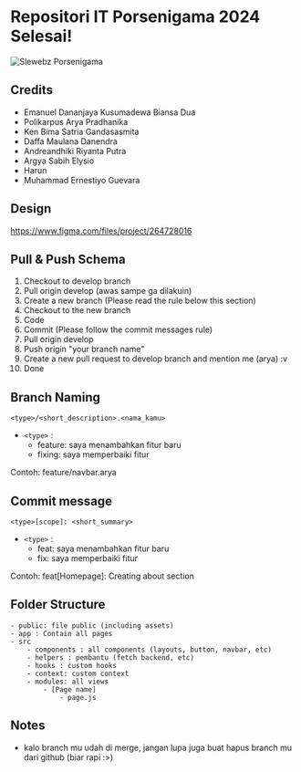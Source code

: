 # Repositori IT Porsenigama 2024 Selesai!

![Slewebz Porsenigama](slewebz.jpeg "Slewebz Porsenigama")

## Credits

- Emanuel Dananjaya Kusumadewa Biansa Dua
- Polikarpus Arya Pradhanika
- Ken Bima Satria Gandasasmita
- Daffa Maulana Danendra
- Andreandhiki Riyanta Putra
- Argya Sabih Elysio
- Harun
- Muhammad Ernestiyo Guevara

## Design

https://www.figma.com/files/project/264728016

## Pull & Push Schema

1. Checkout to develop branch
2. Pull origin develop (awas sampe ga dilakuin)
3. Create a new branch (Please read the rule below this section)
4. Checkout to the new branch
5. Code
6. Commit (Please follow the commit messages rule)
7. Pull origin develop
8. Push origin "your branch name"
9. Create a new pull request to develop branch and mention me (arya) :v
10. Done

## Branch Naming

`<type>/<short_description>.<nama_kamu>`

- `<type>` :
  - feature: saya menambahkan fitur baru
  - fixing: saya memperbaiki fitur

Contoh: feature/navbar.arya

## Commit message

`<type>[scope]: <short_summary>`

- `<type>` :
  - feat: saya menambahkan fitur baru
  - fix: saya memperbaiki fitur

Contoh: feat[Homepage]: Creating about section

## Folder Structure

```
- public: file public (including assets)
- app : Contain all pages
- src
    - components : all components (layouts, button, navbar, etc)
    - helpers : pembantu (fetch backend, etc)
    - hooks : custom hooks
    - context: custom context
    - modules: all views
        - [Page name]
            - page.js
```

## Notes

- kalo branch mu udah di merge, jangan lupa juga buat hapus branch mu dari github (biar rapi :>)
